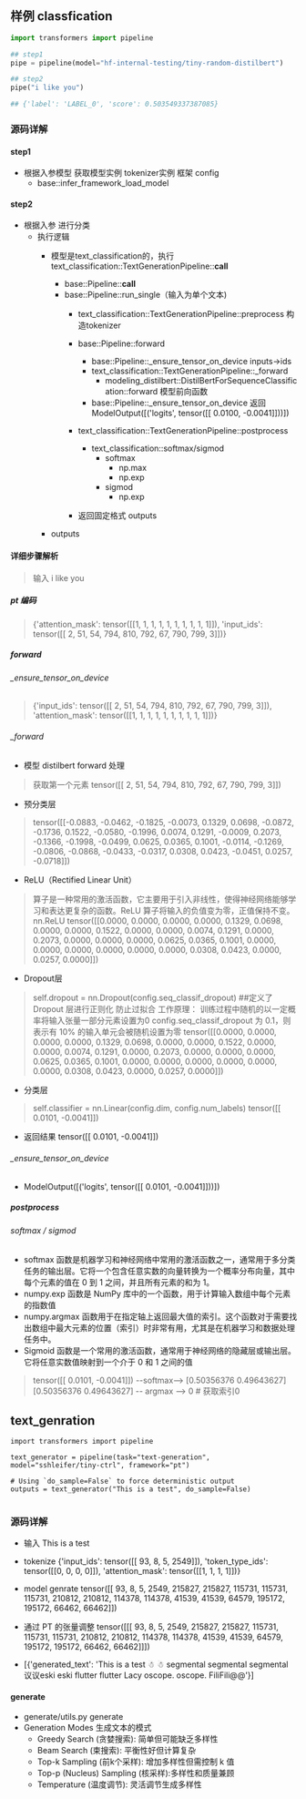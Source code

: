 

## 样例 classfication

~~~ python
import transformers import pipeline

## step1
pipe = pipeline(model="hf-internal-testing/tiny-random-distilbert")

## step2
pipe("i like you")

## {'label': 'LABEL_0', 'score': 0.503549337387085}
~~~

### 源码详解

#### step1 

- 根据入参模型 获取模型实例  tokenizer实例 框架 config
    - base::infer_framework_load_model

#### step2
    
- 根据入参 进行分类
    - 执行逻辑
        - 模型是text_classification的，执行text_classification::TextGenerationPipeline::__call__ 
            - base::Pipeline::__call__ 
            - base::Pipeline::run_single（输入为单个文本)
                - text_classification::TextGenerationPipeline::preprocess  构造tokenizer
                - base::Pipeline::forward
                    - base::Pipeline::_ensure_tensor_on_device  inputs->ids
                    - text_classification::TextGenerationPipeline::_forward
                        - modeling_distilbert::DistilBertForSequenceClassification::forward 模型前向函数
                     - base::Pipeline::_ensure_tensor_on_device  返回 ModelOutput([('logits', tensor([[ 0.0100, -0.0041]]))])
                - text_classification::TextGenerationPipeline::postprocess
                    - text_classification::softmax/sigmod
                        - softmax
                            - np.max
                            - np.exp
                        - sigmod
                            - np.exp

                - 返回固定格式 outputs
                
        - outputs

####  详细步骤解析

>  输入  i like  you 

##### pt 编码

> {'attention_mask': tensor([[1, 1, 1, 1, 1, 1, 1, 1, 1, 1]]), 'input_ids': tensor([[  2,  51,  54, 794, 810, 792,  67, 790, 799,   3]])}

##### forward 

###### _ensure_tensor_on_device 

> {'input_ids': tensor([[  2,  51,  54, 794, 810, 792,  67, 790, 799,   3]]), 'attention_mask': tensor([[1, 1, 1, 1, 1, 1, 1, 1, 1, 1]])}

###### _forward

-  模型 distilbert forward 处理

> 获取第一个元素  tensor([[  2,  51,  54, 794, 810, 792,  67, 790, 799,   3]])

- 预分类层
> tensor([[-0.0883, -0.0462, -0.1825, -0.0073,  0.1329,  0.0698, -0.0872, -0.1736,
          0.1522, -0.0580, -0.1996,  0.0074,  0.1291, -0.0009,  0.2073, -0.1366,
         -0.1998, -0.0499,  0.0625,  0.0365,  0.1001, -0.0114, -0.1269, -0.0806,
         -0.0868, -0.0433, -0.0317,  0.0308,  0.0423, -0.0451,  0.0257, -0.0718]])

- ReLU（Rectified Linear Unit）
> 算子是一种常用的激活函数，它主要用于引入非线性，使得神经网络能够学习和表达更复杂的函数。ReLU 算子将输入的负值变为零，正值保持不变。
> nn.ReLU 
> tensor([[0.0000, 0.0000, 0.0000, 0.0000, 0.1329, 0.0698, 0.0000, 0.0000, 0.1522,
         0.0000, 0.0000, 0.0074, 0.1291, 0.0000, 0.2073, 0.0000, 0.0000, 0.0000,
         0.0625, 0.0365, 0.1001, 0.0000, 0.0000, 0.0000, 0.0000, 0.0000, 0.0000,
         0.0308, 0.0423, 0.0000, 0.0257, 0.0000]])

- Dropout层
>  self.dropout = nn.Dropout(config.seq_classif_dropout)
> ##定义了Dropout 层进行正则化 防止过拟合 工作原理： 训练过程中随机的以一定概率将输入张量一部分元素设置为0
> config.seq_classif_dropout 为 0.1，则表示有 10% 的输入单元会被随机设置为零
> tensor([[0.0000, 0.0000, 0.0000, 0.0000, 0.1329, 0.0698, 0.0000, 0.0000, 0.1522,
         0.0000, 0.0000, 0.0074, 0.1291, 0.0000, 0.2073, 0.0000, 0.0000, 0.0000,
         0.0625, 0.0365, 0.1001, 0.0000, 0.0000, 0.0000, 0.0000, 0.0000, 0.0000,
         0.0308, 0.0423, 0.0000, 0.0257, 0.0000]])

- 分类层
>  self.classifier = nn.Linear(config.dim, config.num_labels)
>  tensor([[ 0.0101, -0.0041]])


-  返回结果 tensor([[ 0.0101, -0.0041]])

###### _ensure_tensor_on_device 

-  ModelOutput([('logits', tensor([[ 0.0101, -0.0041]]))])

##### postprocess

###### softmax / sigmod 

- softmax 函数是机器学习和神经网络中常用的激活函数之一，通常用于多分类任务的输出层。它将一个包含任意实数的向量转换为一个概率分布向量，其中每个元素的值在 0 到 1 之间，并且所有元素的和为 1。
- numpy.exp 函数是 NumPy 库中的一个函数，用于计算输入数组中每个元素的指数值
- numpy.argmax 函数用于在指定轴上返回最大值的索引。这个函数对于需要找出数组中最大元素的位置（索引）时非常有用，尤其是在机器学习和数据处理任务中。
- Sigmoid 函数是一个常用的激活函数，通常用于神经网络的隐藏层或输出层。它将任意实数值映射到一个介于 0 和 1 之间的值

> tensor([[ 0.0101, -0.0041]]) --softmax--> [0.50356376 0.49643627]
> [0.50356376 0.49643627] -- argmax --> 0 # 获取索引0

## text_genration

~~~
import transformers import pipeline

text_generator = pipeline(task="text-generation", model="sshleifer/tiny-ctrl", framework="pt")

# Using `do_sample=False` to force deterministic output
outputs = text_generator("This is a test", do_sample=False)


~~~

### 源码详解

-  输入 This is a test

-  tokenize {'input_ids': tensor([[  93,    8,    5, 2549]]), 'token_type_ids': tensor([[0, 0, 0, 0]]), 'attention_mask': tensor([[1, 1, 1, 1]])}

- model genrate tensor([[    93,      8,      5,   2549, 215827, 215827, 115731, 115731, 115731,
         210812, 210812, 114378, 114378,  41539,  41539,  64579, 195172, 195172,
          66462,  66462]])

- 通过 PT 的张量调整 tensor([[[    93,      8,      5,   2549, 215827, 215827, 115731, 115731,
          115731, 210812, 210812, 114378, 114378,  41539,  41539,  64579,
          195172, 195172,  66462,  66462]]])

-  [{'generated_text': 'This is a test ☃ ☃ segmental segmental segmental 议议eski eski flutter flutter Lacy oscope. oscope. FiliFili@@'}]

#### generate

-  generate/utils.py generate
-  Generation Modes 生成文本的模式
    * Greedy Search (贪婪搜索): 简单但可能缺乏多样性
    * Beam Search (束搜索): 平衡性好但计算复杂
    * Top-k Sampling (前k个采样):  增加多样性但需控制 k 值 
    * Top-p (Nucleus) Sampling (核采样):多样性和质量兼顾
    * Temperature (温度调节): 灵活调节生成多样性 



